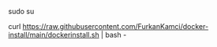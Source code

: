 
sudo su

curl https://raw.githubusercontent.com/FurkanKamci/docker-install/main/dockerinstall.sh | bash -
